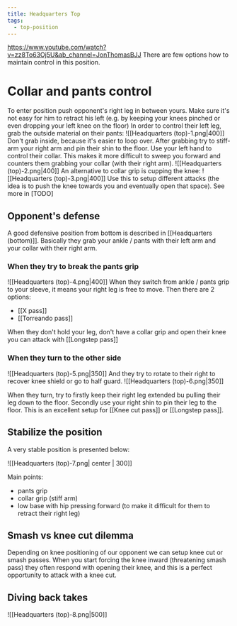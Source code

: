 ```yaml
---
title: Headquarters Top
tags:
  - top-position
---
```


https://www.youtube.com/watch?v=zz8To63Oj5U&ab_channel=JonThomasBJJ
There are few options how to maintain control in this position.

# Collar and pants control
To enter position push opponent's right leg in between yours. Make sure it's not easy for him to retract his left (e.g. by keeping your knees pinched or even dropping your left knee on the floor) In order to control their left leg, grab the outside material on their pants:
![[Headquarters (top)-1.png|400]]
Don't grab inside, because it's easier to loop over. After grabbing try to stiff-arm your right arm and pin their shin to the floor.
Use your left hand to control their collar. This makes it more difficult to sweep you forward and counters them grabbing your collar (with their right arm).
![[Headquarters (top)-2.png|400]]
An alternative to collar grip is cupping the knee:
![[Headquarters (top)-3.png|400]]
Use this to setup different attacks (the idea is to push the knee towards you and eventually open that space). See more in [TODO]

## Opponent's defense
A good defensive position from bottom is described in [[Headquarters (bottom)]]. Basically they grab your ankle / pants with their left arm and your collar with their right arm.

### When they try to break the pants grip
![[Headquarters (top)-4.png|400]]
When they switch from ankle / pants grip to your sleeve, it means your right leg is free to move. Then there are 2 options:
- [[X pass]]
- [[Torreando pass]] 

When they don't hold your leg, don't have a collar grip and open their knee you can attack with [[Longstep pass]]

### When they turn to the other side


![[Headquarters (top)-5.png|350]] 
And they try to rotate to their right to recover knee shield or go to half guard. 
![[Headquarters (top)-6.png|350]]

When they turn, try to firstly keep their right leg extended bu pulling their leg down to the floor. Secondly use your right shin to pin their leg to the floor. This is an excellent setup for [[Knee cut pass]] or [[Longstep pass]].


## Stabilize the position
A very stable position is presented below: 

![[Headquarters (top)-7.png| center | 300]]

Main points:
- pants grip
- collar grip (stiff arm)
- low base with hip pressing forward (to make it difficult for them to retract their right leg)

## Smash vs knee cut dilemma
Depending on knee positioning of our opponent we can setup knee cut or smash passes. When you start forcing the knee inward (threatening smash pass) they often respond with opening their knee, and this is a perfect opportunity to attack with a knee cut.  

## Diving back takes

![[Headquarters (top)-8.png|500]]